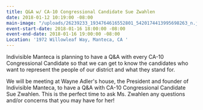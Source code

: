 ```yaml
---
title: Q&A w/ CA-10 Congressional Candidate Sue Zwahlen
date: 2018-01-12 10:19:00 -08:00
main-image: "/uploads/26239233_1934764616552801_5420174413995698263_n.jpg"
event-start-date: 2018-01-16 18:00:00 -08:00
event-end-date: 2018-01-16 19:00:00 -08:00
Location: '1972 Willowleaf Way, Manteca, CA '
---
```


Indivisible Manteca is planning to have a Q&A with every CA-10 Congressional Candidate so that we can get to know the candidates who want to represent the people of our district and what they stand for. 

 We will be meeting at Wayne Adler's house, the President and founder of Indivisible Manteca, to have a Q&A with CA-10 Congressional Candidate Sue Zwahlen. This is the perfect time to ask Ms. Zwahlen any questions and/or concerns that you may have for her! 